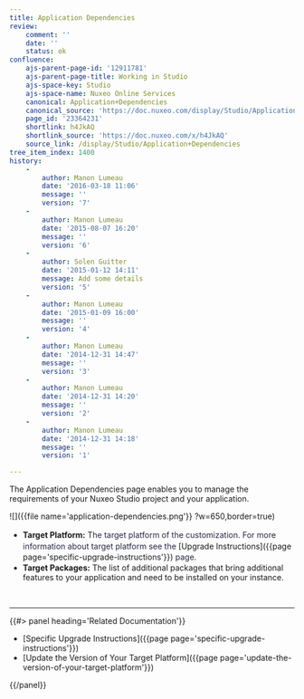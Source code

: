 ```yaml
---
title: Application Dependencies
review:
    comment: ''
    date: ''
    status: ok
confluence:
    ajs-parent-page-id: '12911781'
    ajs-parent-page-title: Working in Studio
    ajs-space-key: Studio
    ajs-space-name: Nuxeo Online Services
    canonical: Application+Dependencies
    canonical_source: 'https://doc.nuxeo.com/display/Studio/Application+Dependencies'
    page_id: '23364231'
    shortlink: h4JkAQ
    shortlink_source: 'https://doc.nuxeo.com/x/h4JkAQ'
    source_link: /display/Studio/Application+Dependencies
tree_item_index: 1400
history:
    -
        author: Manon Lumeau
        date: '2016-03-18 11:06'
        message: ''
        version: '7'
    -
        author: Manon Lumeau
        date: '2015-08-07 16:20'
        message: ''
        version: '6'
    -
        author: Solen Guitter
        date: '2015-01-12 14:11'
        message: Add some details
        version: '5'
    -
        author: Manon Lumeau
        date: '2015-01-09 16:00'
        message: ''
        version: '4'
    -
        author: Manon Lumeau
        date: '2014-12-31 14:47'
        message: ''
        version: '3'
    -
        author: Manon Lumeau
        date: '2014-12-31 14:20'
        message: ''
        version: '2'
    -
        author: Manon Lumeau
        date: '2014-12-31 14:18'
        message: ''
        version: '1'

---
```

The Application Dependencies page enables you to manage the requirements of your Nuxeo Studio project and your application.

![]({{file name='application-dependencies.png'}} ?w=650,border=true)

*   **Target Platform:** T<span style="color: rgb(39,39,68);">he target platform of the customization.</span>&nbsp;<span style="color: rgb(39,39,68);line-height: 21.58px;">For more information about target platform see the</span> [Upgrade Instructions]({{page page='specific-upgrade-instructions'}}) <span style="color: rgb(39,39,68);line-height: 21.58px;">page.</span>
*   **Target Packages:**&nbsp;The list of additional packages that bring additional features to your application and need to be installed on your instance.

&nbsp;

* * *

<div class="row" data-equalizer data-equalize-on="medium"><div class="column medium-6">{{#> panel heading='Related Documentation'}}

*   [Specific Upgrade Instructions]({{page page='specific-upgrade-instructions'}})
*   [Update the Version of Your Target Platform]({{page page='update-the-version-of-your-target-platform'}})

{{/panel}}</div><div class="column medium-6">

&nbsp;

</div></div>
